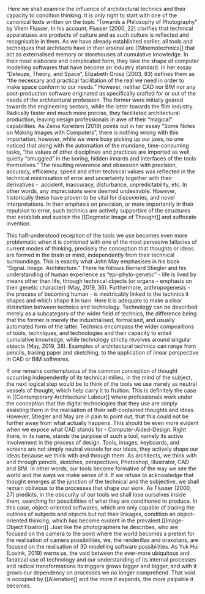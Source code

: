  Here we shall examine the influence of architectural technics and their capacity to condition thinking. It is only right to start with one of the canonical texts written on the topic “Towards a Philosophy of Photography” by Vilem Flusser. In his account, Flusser (2000, 22) clarifies that technical apparatuses are products of culture and as such culture is reflected and recognisable in them. As we have already established earlier, all tools and techniques that architects have in their arsenal are [[Mnemotechnics]] that act as externalised memory or storehouses of cumulative knowledge. In their most elaborate and complicated form, they take the shape of computer modelling softwares that have become an industry standard. In her essay “Deleuze, Theory, and Space”, Elizabeth Grosz (2003, 83) defines them as “the necessary and practical facilitation of the real we need in order to make space conform to our needs.” However, neither CAD nor BIM nor any post-production software originated as specifically crafted for or out of the needs of the architectural profession. The former were initially geared towards the engineering sectors, while the latter towards the film industry. Radically faster and much more precise, they facilitated architectural production, leaving design professionals in awe of their “magical” capabilities. As Zeina Koreitem (2019) points out in her essay “Some Notes on Making Images with Computers”, there is nothing wrong with this importation, however, while we were busy picking up our jaws, no one noticed that along with the automation of the mundane, time-consuming tasks, “the values of other disciplines and practices are imported as well, quietly “smuggled” in the boring, hidden innards and interfaces of the tools themselves.” The resulting reverence and obsession with precision, accuracy, efficiency, speed and other technical values was reflected in the technical minimisation of error and uncertainty together with their derivatives -  accident, inaccuracy, disturbance, unpredictability, etc. In other words, any imprecisions were deemed undesirable. However, historically these have proven to be vital for discoveries, and novel interpretations. In their emphasis on precision, or more importantly in their repulsion to error, such technics are actively supportive of the structures that establish and sustain the [[Dogmatic Image of Thought]] and suffocate invention.

 This half-understood reception of the tools we use becomes even more problematic when it is combined with one of the most pervasive fallacies of current modes of thinking, precisely the conception that thoughts or ideas are formed in the brain or mind, independently from their technical surroundings. This is exactly what John May emphasises in his book “Signal. Image. Architecture.” There he follows Bernard Stiegler and his understanding of human experience as “epi-phylo-genetic” - life is lived by means other than life, through technical objects (or organs - emphasis on their genetic character) (May, 2019, 36). Furthermore, anthropogenesis - the process of becoming human - is inextricably linked to the technics it shapes and which shape it in turn. Here it is adequate to make a clear distinction between technics and technology. Technology can be described merely as a subcategory of the wider field of technics, the difference being that the former is merely the industrialised, formalised, and usually automated form of the latter. Technics encompass the wider compositions of tools, techniques, and technologies and their capacity to entail cumulative knowledge, while technology strictly revolves around singular objects (May, 2019, 38). Examples of architectural technics can range from pencils, tracing paper and sketching, to the application of linear perspective in CAD or BIM softwares. 
 
 If one remains contemptuous of the common conception of thought occurring independently of its technical milieu, in the mind of the subject, the next logical step would be to think of the tools we use merely as neutral vessels of thought, which help carry it to fruition. This is definitely the case in [[Contemporary Architectural Labour]] where professionals work under the conception that the digital technologies that they use are simply assisting them in the realisation of their self-contained thoughts and ideas. However, Stiegler and May are in pain to point out, that this could not be further away from what actually happens. This should be even more evident when we expose what CAD stands for - Computer-Aided-Design. Right there, in its name, stands the purpose of such a tool, namely its active involvement in the process of design. Tools, images, keyboards, and screens are not simply neutral vessels for our ideas, they actively shape our ideas because we think with and through them. As architects, we think with and through pencils, sketches, perspectives, Photoshop, Illustrator, CAD and BIM. In other words, our tools become formative of the way we see the world and the ways we make sense of it. If we refuse to acknowledge that thought emerges at the junction of the technical and the subjective, we shall remain oblivious to the processes that shape our work. As Flusser (2000, 27) predicts, in the obscurity of our tools we shall lose ourselves inside them, searching for possibilities of what they are conditioned to produce. In this case, object-oriented softwares, which are only capable of tracing the outlines of subjects and objects but not their linkages, condition an object-oriented thinking, which has become evident in the prevalent [[Image-Object Fixation]]. Just like the photographers he describes, who are focused on the camera to the point where the world becomes a pretext for the realisation of camera possibilities, we, the renderillas and oraxotans, are focused on the realisation of 3D modelling software possibilities. As Yuk Hui (Lovink, 2019) warns us, the void between the ever-more ubiquitous and fanatical use of technology and our understanding of its internal processes and radical transformations its triggers grows bigger and bigger, and with it grows our dependency on processes we no longer comprehend. That void is occupied by [[Alienation]] and the more it expands, the more palpable it becomes.
